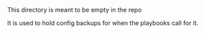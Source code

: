 This directory is meant to be empty in the repo

It is used to hold config backups for when the playbooks call for it.


